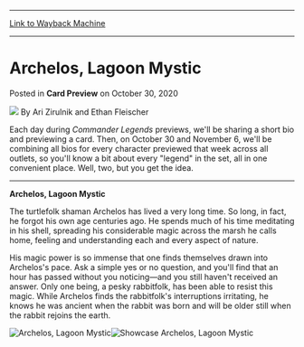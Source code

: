 
---
[Link to Wayback Machine](https://web.archive.org/web/20210501200553/https://magic.wizards.com/en/articles/archive/card-preview/archelos-mystiker-der-lagune-2020-11-02)

[_metadata_:author]:- "Ari Zirulnik and Ethan Fleischer"
[_metadata_:description]:- "Each day during Commander Legends previews, we'll be sharing a short bio and previewing a card."
[_metadata_:generator]:- "Drupal 7 (http://drupal.org)"
[_metadata_:node]:- "1515617"
[_metadata_:path_date]:- "2020-11-02"
[_metadata_:publish_date]:- "2020-10-30"
[_metadata_:source]:- "div-main-content"
[_metadata_:title]:- "Archelos, Lagoon Mystic"
[_metadata_:wayback_capture_timestamp]:- "2021-05-01 20:05:53"
[_metadata_:wayback_raw_url]:- "https://web.archive.org/web/20210501200553id_/https://magic.wizards.com/en/articles/archive/card-preview/archelos-mystiker-der-lagune-2020-11-02"
[_metadata_:wayback_url]:- "https://magic.wizards.com/en/articles/archive/card-preview/archelos-mystiker-der-lagune-2020-11-02"
---


Archelos, Lagoon Mystic
=======================



 Posted in **Card Preview**
 on October 30, 2020 






![](https://media.magic.wizards.com/styles/auth_small/public/images/hero/2018_Daily_WOTC_icon_0.jpg)
By Ari Zirulnik and Ethan Fleischer











Each day during *Commander Legends* previews, we'll be sharing a short bio and previewing a card. Then, on October 30 and November 6, we'll be combining all bios for every character previewed that week across all outlets, so you'll know a bit about every "legend" in the set, all in one convenient place. Well, two, but you get the idea.




---

**Archelos, Lagoon Mystic**


The turtlefolk shaman Archelos has lived a very long time. So long, in fact, he forgot his own age centuries ago. He spends much of his time meditating in his shell, spreading his considerable magic across the marsh he calls home, feeling and understanding each and every aspect of nature.


His magic power is so immense that one finds themselves drawn into Archelos's pace. Ask a simple yes or no question, and you'll find that an hour has passed without you noticing—and you still haven't received an answer. Only one being, a pesky rabbitfolk, has been able to resist this magic. While Archelos finds the rabbitfolk's interruptions irritating, he knows he was ancient when the rabbit was born and will be older still when the rabbit rejoins the earth.


![Archelos, Lagoon Mystic](https://media.wizards.com/2020/cmr/en_zrC5Yzf8Pe.png)![Showcase Archelos, Lagoon Mystic](https://media.wizards.com/2020/cmr/en_ohHfbXPEMR.png)







